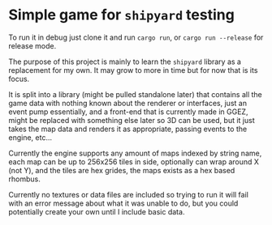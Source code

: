 # Simple game for `shipyard` testing

To run it in debug just clone it and run `cargo run`, or `cargo run --release` for release mode.

The purpose of this project is mainly to learn the `shipyard` library as a replacement for my own.  It may grow to more in time but for now that is its focus.

It is split into a library (might be pulled standalone later) that contains all the game data with nothing known about the renderer or interfaces, just an event pump essentially, and a front-end that is currently made in GGEZ, might be replaced with something else later so 3D can be used, but it just takes the map data and renders it as appropriate, passing events to the engine, etc...

Currently the engine supports any amount of maps indexed by string name, each map can be up to 256x256 tiles in side, optionally can wrap around X (not Y), and the tiles are hex grides, the maps exists as a hex based rhombus.

Currently no textures or data files are included so trying to run it will fail with an error message about what it was unable to do, but you could potentially create your own until I include basic data.
